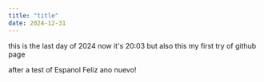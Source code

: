 ```yaml
---
title: "title"
date: 2024-12-31
---
```


this is the last day of 2024 
now it's 20:03 
but also this my first try of github page 

after a test of Espanol
Feliz ano nuevo!
